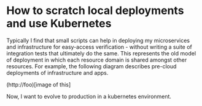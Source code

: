# How to scratch local deployments and use Kubernetes

Typically I find that small scripts can help in deploying my microservices and infrastructure for easy-access
verification - without writing a suite of integration tests that ultimately do the same. This represents the
old model of deployment in which each resource domain is shared amongst other resources.  For example, 
the following diagram describes pre-cloud deployments of infrastructure and apps.

(http://foo)[image of this]

Now, I want to evolve to production in a kubernetes environment.  